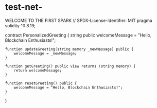 # test-net-
WELCOME TO THE FIRST SPARK
// SPDX-License-Identifier: MIT
pragma solidity ^0.8.19;

contract PersonalizedGreeting {
    string public welcomeMessage = "Hello, Blockchain Enthusiasts!";

    function updateGreeting(string memory _newMessage) public {
        welcomeMessage = _newMessage;
    }

    function getGreeting() public view returns (string memory) {
        return welcomeMessage;
    }

    function resetGreeting() public {
        welcomeMessage = "Hello, Blockchain Enthusiasts!";
    }
}
